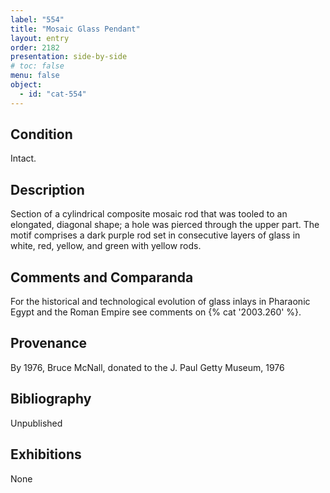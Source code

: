 ```yaml
---
label: "554"
title: "Mosaic Glass Pendant"
layout: entry
order: 2182
presentation: side-by-side
# toc: false
menu: false
object:
  - id: "cat-554"
---
```


## Condition

Intact.

## Description

Section of a cylindrical composite mosaic rod that was tooled to an elongated, diagonal shape; a hole was pierced through the upper part. The motif comprises a dark purple rod set in consecutive layers of glass in white, red, yellow, and green with yellow rods.

## Comments and Comparanda

For the historical and technological evolution of glass inlays in Pharaonic Egypt and the Roman Empire see comments on {% cat '2003.260' %}.

## Provenance

By 1976, Bruce McNall, donated to the J. Paul Getty Museum, 1976

## Bibliography

Unpublished

## Exhibitions

None